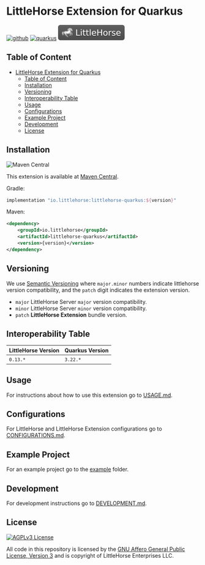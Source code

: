 # LittleHorse Extension for Quarkus

<a href="https://github.com/littlehorse-enterprises/lh-quarkus"><img alt="github" src="https://img.shields.io/badge/GitHub-blue?logo=github&logoColor=white"></a>
<a href="https://quarkus.io/"><img alt="quarkus" src="https://img.shields.io/badge/Quarkus-ff004a?logo=quarkus&logoColor=white"/></a>
<a href="https://littlehorse.io/"><img alt="littlehorse" src="https://raw.githubusercontent.com/littlehorse-enterprises/littlehorse/refs/heads/master/img/badges/gray.svg"/></a>

## Table of Content

<!-- TOC -->
* [LittleHorse Extension for Quarkus](#littlehorse-extension-for-quarkus)
  * [Table of Content](#table-of-content)
  * [Installation](#installation)
  * [Versioning](#versioning)
  * [Interoperability Table](#interoperability-table)
  * [Usage](#usage)
  * [Configurations](#configurations)
  * [Example Project](#example-project)
  * [Development](#development)
  * [License](#license)
<!-- TOC -->

## Installation

<img alt="Maven Central" src="https://img.shields.io/maven-central/v/io.littlehorse/littlehorse-quarkus?label=latest">

This extension is available at [Maven Central](https://central.sonatype.com/artifact/io.littlehorse/littlehorse-quarkus).

Gradle:

```groovy
implementation "io.littlehorse:littlehorse-quarkus:${version}"
```

Maven:

```xml
<dependency>
    <groupId>io.littlehorse</groupId>
    <artifactId>littlehorse-quarkus</artifactId>
    <version>{version}</version>
</dependency>
```

## Versioning

We use [Semantic Versioning](https://semver.org/spec/v2.0.0.html)
where `major.minor` numbers indicate littlehorse version compatibility,
and the `patch` digit indicates the extension version.

- `major` LittleHorse Server `major` version compatibility.
- `minor` LittleHorse Server `minor` version compatibility.
- `patch` **LittleHorse Extension** bundle version.

## Interoperability Table

| LittleHorse Version | Quarkus Version |
|---------------------|-----------------|
| `0.13.*`            | `3.22.*`        |

## Usage

For instructions about how to use this extension go to [USAGE.md](USAGE.md).

## Configurations

For LittleHorse and LittleHorse Extension configurations go to [CONFIGURATIONS.md](CONFIGURATIONS.md).

## Example Project

For an example project go to the [example](example) folder.

## Development

For development instructions go to [DEVELOPMENT.md](DEVELOPMENT.md).

## License

<a href="https://www.gnu.org/licenses/agpl-3.0.en.html"><img alt="AGPLv3 License" src="https://img.shields.io/badge/covered%20by-AGPLv3-blue"></a>

All code in this repository is licensed by the [GNU Affero General Public License, Version 3](https://www.gnu.org/licenses/agpl-3.0.en.html) and is copyright of LittleHorse Enterprises LLC.
